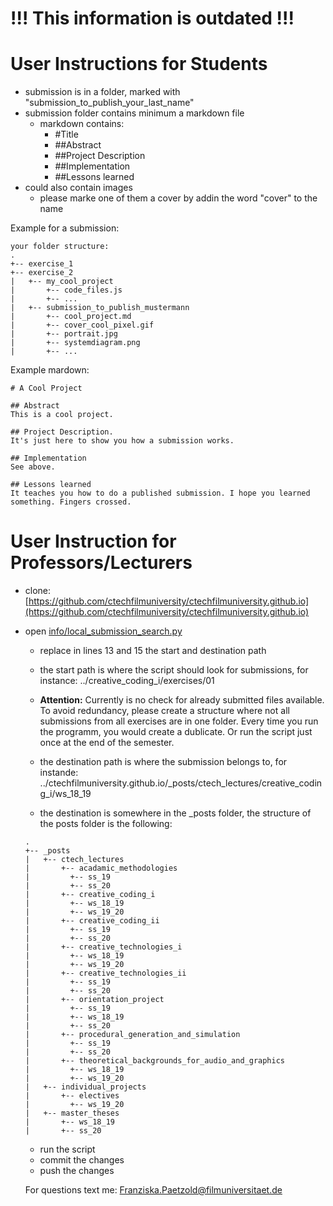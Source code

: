 # !!! This information is outdated !!!
# User Instructions for Students

- submission is in a folder, marked with "submission_to_publish_your_last_name"
- submission folder contains minimum a markdown file
    - markdown contains:
        - #Title
        - ##Abstract
        - ##Project Description
        - ##Implementation 
        - ##Lessons learned
- could also contain images
    - please marke one of them a cover by addin the word "cover" to the name

Example for a submission:

```
your folder structure:
.
+-- exercise_1
+-- exercise_2
|   +-- my_cool_project
|       +-- code_files.js
|       +-- ...
|   +-- submission_to_publish_mustermann
|       +-- cool_project.md
|       +-- cover_cool_pixel.gif
|       +-- portrait.jpg
|       +-- systemdiagram.png
|       +-- ... 
```

Example mardown:

    # A Cool Project

    ## Abstract
    This is a cool project.

    ## Project Description.
    It's just here to show you how a submission works.

    ## Implementation
    See above.

    ## Lessons learned
    It teaches you how to do a published submission. I hope you learned something. Fingers crossed. 



# User Instruction for Professors/Lecturers

- clone: [https://github.com/ctechfilmuniversity/ctechfilmuniversity.github.io](https://github.com/ctechfilmuniversity/ctechfilmuniversity.github.io)
- open [info/local_submission_search.py](https://github.com/ctechfilmuniversity/ctechfilmuniversity.github.io/blob/master/info/local_submission_search.py)

    - replace in lines 13 and 15 the start and destination path

    - the start path is where the script should look for submissions, for instance: ../creative_coding_i/exercises/01
    - **Attention:** Currently is no check for already submitted files available. To avoid redundancy, please create a structure where not all submissions from all exercises are in one folder. Every time you run the programm, you would create a dublicate. Or run the script just once at the end of the semester. 

    - the destination path is where the submission belongs to, for instande: ../ctechfilmuniversity.github.io/_posts/ctech_lectures/creative_coding_i/ws_18_19
    - the destination is somewhere in the _posts folder, the structure of the posts folder is the following:
    ```
    .
    +-- _posts
    |   +-- ctech_lectures
    |       +-- acadamic_methodologies
    |         +-- ss_19
    |         +-- ss_20
    |       +-- creative_coding_i
    |         +-- ws_18_19
    |         +-- ws_19_20
    |       +-- creative_coding_ii
    |         +-- ss_19
    |         +-- ss_20
    |       +-- creative_technologies_i
    |         +-- ws_18_19
    |         +-- ws_19_20
    |       +-- creative_technologies_ii
    |         +-- ss_19
    |         +-- ss_20
    |       +-- orientation_project
    |         +-- ss_19
    |         +-- ws_18_19
    |         +-- ss_20
    |       +-- procedural_generation_and_simulation
    |         +-- ss_19
    |         +-- ss_20
    |       +-- theoretical_backgrounds_for_audio_and_graphics
    |         +-- ws_18_19
    |         +-- ws_19_20
    |   +-- individual_projects
    |       +-- electives
    |         +-- ws_19_20    
    |   +-- master_theses
    |       +-- ws_18_19
    |       +-- ss_20
    ```
    - run the script
    - commit the changes 
    - push the changes

    For questions text me: Franziska.Paetzold@filmuniversitaet.de